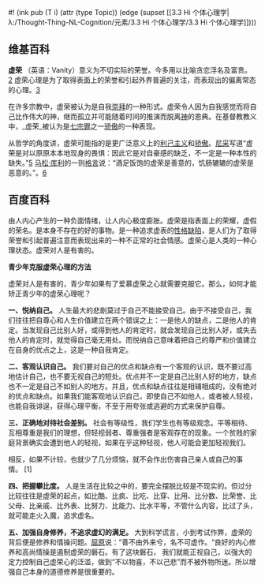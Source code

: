 #! (ink pub (T i) (attr (type Topic)) (edge (supset [[3.3 Hi 个体心理学|λ:/Thought-Thing-NL-Cognition/元素/3.3 Hi 个体心理学/3.3 Hi 个体心理学]])))


## 维基百科
 **虚荣** （英语：Vanity）意义为不切实际的荣誉。今多用以比喻贪恋浮名及富贵。[2](https://zh.wikipedia.org/wiki/%E8%99%9A%E8%8D%A3#cite_note-2) 虚荣心理是为了取得表面上的荣誉和引起外界普遍的关注，而表现出的偏离常态的心理。[3](https://zh.wikipedia.org/wiki/%E8%99%9A%E8%8D%A3#cite_note-3)

在许多宗教中，虚荣被认为是自我[崇拜](https://zh.wikipedia.org/wiki/%E5%81%B6%E5%83%8F%E5%B4%87%E6%8B%9C "偶像崇拜")的一种形式。虚荣令人因为自我感觉而将自己比作伟大的神，继而孤立并可能随着时间的推演而脱离[神](https://zh.wikipedia.org/wiki/%E7%A5%9E_(%E4%B8%80%E7%A5%9E%E6%95%99) "神 (一神教)")的恩典。在基督教教义中，_虚荣_被认为是[七宗罪](https://zh.wikipedia.org/wiki/%E4%B8%83%E5%AE%97%E7%BD%AA "七宗罪")之一[骄傲](https://zh.wikipedia.org/wiki/%E9%AA%84%E5%82%B2 "骄傲")的一种表现。

从哲学的角度讲，虚荣可能指的是更广泛意义上的[利己主义](https://zh.wikipedia.org/wiki/%E5%88%A9%E5%B7%B1%E4%B8%BB%E7%BE%A9 "利己主义")和[骄傲](https://zh.wikipedia.org/wiki/%E9%AA%84%E5%82%B2 "骄傲")。[尼采](https://zh.wikipedia.org/wiki/%E5%BC%97%E9%87%8C%E5%BE%B7%E9%87%8C%E5%B8%8C%C2%B7%E5%B0%BC%E9%87%87 "弗里德里希·尼采")写道“虚荣是对以原原本本地现身的畏惧：因此它是对自豪感的缺乏，不一定是一种本性的缺失。”[5](https://zh.wikipedia.org/wiki/%E8%99%9A%E8%8D%A3#cite_note-5) [马松·库利](https://zh.wikipedia.org/w/index.php?title=%E9%A9%AC%E6%9D%BE%C2%B7%E5%BA%93%E5%88%A9&action=edit&redlink=1)的一则[格言](https://zh.wikipedia.org/wiki/%E6%A0%BC%E8%A8%80 "格言")说：“酒足饭饱的虚荣是善意的，饥肠辘辘的虚荣是恶意的。”。[6](https://zh.wikipedia.org/wiki/%E8%99%9A%E8%8D%A3#cite_note-6)




## 百度百科
由人内心产生的一种负面情绪，让人内心极度膨胀。虚荣是指表面上的荣耀，虚假的荣名。是本身不存在的好的事物。是一种追求虚表的[性格缺陷](https://baike.baidu.com/item/%E6%80%A7%E6%A0%BC%E7%BC%BA%E9%99%B7/6815229)，是人们为了取得荣誉和引起普遍注意而表现出来的一种不正常的社会情感。虚荣心是人类的一种心理状态。虚荣对人是有害的。



 **青少年克服虚荣心理的方法** 

虚荣对人是有害的，青少年如果有了爱慕虚荣之心就需要克服它。那么，如何才能矫正青少年的虚荣心理呢？

 **一、悦纳自己。** 人生最大的悲剧莫过于自己不能接受自己。由于不接受自己，我们往往把自尊心和人生价值建立在两个错误之上：一是他人的缺点，二是他人的肯定。当发现自己比别人好，或得到他人的肯定时，就会发现自己比别人好，或失去他人的肯定时，就觉得自己毫无用处。而悦纳自己意味着把自己的尊严和价值建立在自身的优点之上，这是一种自我肯定。

 **二、客观认识自己。** 我们要对自己的优点和缺点有一个客观的认识，既不要过高地估计自己，也不要无视自己的短处。优点并不一定是自己比别人好的地方，缺点也不一定是自己不如别人的地方。并且，优点和缺点往往是相辅相成的，没有绝对的优点和缺点。如果我们能客观地认识自己，即使自己不如他人，或者被人轻视，也能自我诽逞，获得心理平衡，不至于用夸张或逃避的方式来保护自尊。

 **三、正确地对待社会差别。** 社会有等级性，我们学生也有等级观念。平等相待、互相尊重是我们的理想，但轻视弱者、尊重强者是客观存在的现象。一个贫贱的家庭背景确实会遭到他人的轻视，如果在乎这种轻视，他人可能会更加轻视我们。

相反，如果不计较，也就少了几分烦恼，就不会作出伤害自己亲人或自己的事情。 [1] 

 **四、把握攀比度。** 人是生活在比较之中的，要完全摆脱比较是不现实的。但过分比较往往是虚荣的起点，如比酷、比疯、比吃、比穿、比用、比分数、比荣誉、比父母、比亲戚、比外表、比努力、比能力、比水平等，不管什么内容，比过了头，就可能走火入魔，追求虚名。

 **五、加强自身修养，不追求虚幻的满足。** 大到科学谎言，小到考试作弊，虚荣的背后便是修养和情操问题。[屈原](https://baike.baidu.com/item/%E5%B1%88%E5%8E%9F)说：“善不由外来兮，名不可虚作。“良好的内心修养和高尚情操是遏制虚荣的磐石。有了这块磐石， 我们就能正视自己，以强大的定力控制自己虚荣心的泛滥，做到“不以物喜，不以己悲”而不被外物所迷。所以增强自己本身的道德修养是很重要的。